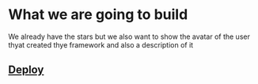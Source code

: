 # What we are going to build

We already have the stars but we also want to show the avatar of the user thyat created thye framework and also a description of it

## [Deploy](https://graphql-workshop-5.now.sh)
